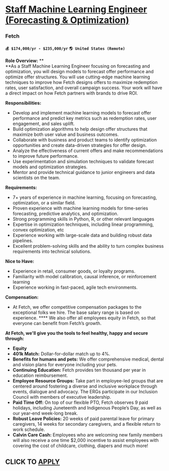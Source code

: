 # [Staff Machine Learning Engineer (Forecasting & Optimization)](https://www.remotewlb.com/apply/staff-machine-learning-engineer-forecasting-optimization)  
### Fetch  
#### `💰 $174,000/yr - $235,000/yr` `🌎 United States (Remote)`  

**Role Overview:** **  
**As a Staff Machine Learning Engineer focusing on forecasting and optimization, you will design models to forecast offer performance and optimize offer structures. You will use cutting-edge machine learning techniques to improve how Fetch designs offers to maximize redemption rates, user satisfaction, and overall campaign success. Your work will have a direct impact on how Fetch partners with brands to drive ROI.

**Responsibilities:**

  * Develop and implement machine learning models to forecast offer performance and predict key metrics such as redemption rates, user engagement, and sales uplift.
  * Build optimization algorithms to help design offer structures that maximize both user value and business outcomes.
  * Collaborate with business and product teams to identify optimization opportunities and create data-driven strategies for offer design.
  * Analyze the effectiveness of current offers and make recommendations to improve future performance.
  * Use experimentation and simulation techniques to validate forecast models and optimization strategies.
  * Mentor and provide technical guidance to junior engineers and data scientists on the team.

**Requirements:**

  * 7+ years of experience in machine learning, focusing on forecasting, optimization, or a similar field.
  * Proven experience with machine learning models for time-series forecasting, predictive analytics, and optimization.
  * Strong programming skills in Python, R, or other relevant languages
  * Expertise in optimization techniques, including linear programming, convex optimization, etc
  * Experience working with large-scale data and building robust data pipelines.
  * Excellent problem-solving skills and the ability to turn complex business requirements into technical solutions.

**Nice to Have:**

  * Experience in retail, consumer goods, or loyalty programs.
  * Familiarity with model calibration, causal inference, or reinforcement learning
  * Experience working in fast-paced, agile tech environments.

**Compensation:**

  * At Fetch, we offer competitive compensation packages to the exceptional folks we hire. The base salary range is based on experience. **** We also offer all employees equity in Fetch, so that everyone can benefit from Fetch’s growth.

**At Fetch, we'll give you the tools to feel healthy, happy and secure through:**

  * **Equity**
  * **401k Match:** Dollar-for-dollar match up to 4%.
  * **Benefits for humans and pets:** We offer comprehensive medical, dental and vision plans for everyone including your pets.
  * **Continuing Education:** Fetch provides ten thousand per year in education reimbursement.
  * **Employee Resource Groups:** Take part in employee-led groups that are centered around fostering a diverse and inclusive workplace through events, dialogue and advocacy. The ERGs participate in our Inclusion Council with members of executive leadership.
  * **Paid Time Off:** On top of our flexible PTO, Fetch observes 9 paid holidays, including Juneteenth and Indigenous People’s Day, as well as our year-end week-long break. 
  * **Robust Leave Policies:** 20 weeks of paid parental leave for primary caregivers, 14 weeks for secondary caregivers, and a flexible return to work schedule. 
  * **Calvin Care Cash:** Employees who are welcoming new family members will also receive a one time $2,000 incentive to assist employees with covering the cost of childcare, clothing, diapers and much more!

  
## CLICK TO [APPLY](https://www.remotewlb.com/apply/staff-machine-learning-engineer-forecasting-optimization)

